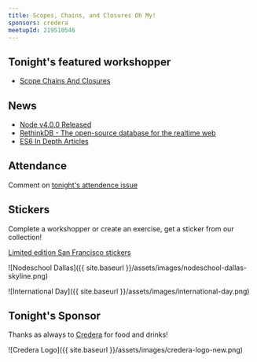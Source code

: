 ```yaml
---
title: Scopes, Chains, and Closures Oh My!
sponsors: credera
meetupId: 219510546
---
```


## Tonight's featured workshopper

- [Scope Chains And Closures](https://github.com/jesstelford/scope-chains-closures)

## News

- [Node v4.0.0 Released](https://nodejs.org/en/blog/release/v4.0.0/)
- [RethinkDB - The open-source database for the realtime web](https://www.rethinkdb.com/)
- [ES6 In Depth Articles](https://hacks.mozilla.org/category/es6-in-depth/)

## Attendance

Comment on [tonight's attendence issue](https://github.com/nodeschool/dallas/issues/62)

## Stickers

Complete a workshopper or create an exercise, get a sticker from our collection!

[Limited edition San Francisco stickers](https://twitter.com/Gangstead/status/644991620534812672)

![Nodeschool Dallas]({{ site.baseurl }}/assets/images/nodeschool-dallas-skyline.png)

![International Day]({{ site.baseurl }}/assets/images/international-day.png)

## Tonight's Sponsor

Thanks as always to [Credera](http://www.credera.com) for food and drinks!

![Credera Logo]({{ site.baseurl }}/assets/images/credera-logo-new.png)
